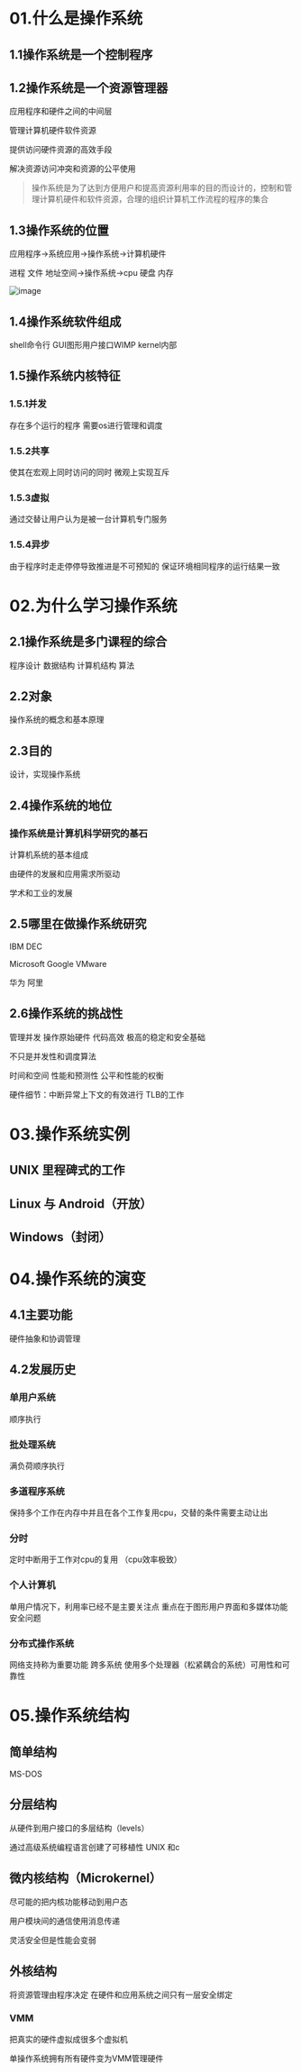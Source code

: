# 01.什么是操作系统

## 1.1操作系统是一个控制程序

## 1.2操作系统是一个资源管理器

应用程序和硬件之间的中间层

管理计算机硬件软件资源

提供访问硬件资源的高效手段

解决资源访问冲突和资源的公平使用


> 操作系统是为了达到方便用户和提高资源利用率的目的而设计的，控制和管理计算机硬件和软件资源，合理的组织计算机工作流程的程序的集合


## 1.3操作系统的位置

应用程序->系统应用->操作系统->计算机硬件

进程 文件 地址空间->操作系统->cpu 硬盘 内存

![image](https://user-images.githubusercontent.com/89670966/131237512-935e3294-82b9-4bc8-b324-45ff5e247315.png)


## 1.4操作系统软件组成

shell命令行  GUI图形用户接口WIMP    kernel内部

## 1.5操作系统内核特征

### 1.5.1并发  

存在多个运行的程序 需要os进行管理和调度

### 1.5.2共享   

使其在宏观上同时访问的同时 微观上实现互斥

### 1.5.3虚拟 

通过交替让用户认为是被一台计算机专门服务

### 1.5.4异步 

由于程序时走走停停导致推进是不可预知的 保证环境相同程序的运行结果一致



# 02.为什么学习操作系统

## 2.1操作系统是多门课程的综合

程序设计 数据结构  计算机结构 算法

## 2.2对象

操作系统的概念和基本原理

## 2.3目的

设计，实现操作系统

## 2.4操作系统的地位

### 操作系统是计算机科学研究的基石

计算机系统的基本组成

由硬件的发展和应用需求所驱动

学术和工业的发展

## 2.5哪里在做操作系统研究

IBM DEC 

Microsoft Google VMware

华为 阿里

## 2.6操作系统的挑战性

管理并发 操作原始硬件 代码高效 极高的稳定和安全基础

不只是并发性和调度算法

时间和空间 性能和预测性 公平和性能的权衡

硬件细节：中断异常上下文的有效进行 TLB的工作





# 03.操作系统实例



## UNIX  里程碑式的工作

## Linux  与 Android（开放）

## Windows（封闭）



# 04.操作系统的演变

## 4.1主要功能

硬件抽象和协调管理

## 4.2发展历史

### 单用户系统

顺序执行

### 批处理系统 

满负荷顺序执行

### 多道程序系统

保持多个工作在内存中并且在各个工作复用cpu，交替的条件需要主动让出

### 分时

定时中断用于工作对cpu的复用  （cpu效率极致）

### 个人计算机

单用户情况下，利用率已经不是主要关注点 重点在于图形用户界面和多媒体功能 安全问题

### 分布式操作系统

网络支持称为重要功能  跨多系统 使用多个处理器（松紧耦合的系统）可用性和可靠性



# 05.操作系统结构

## 简单结构

MS-DOS

## 分层结构

从硬件到用户接口的多层结构（levels）

通过高级系统编程语言创建了可移植性 UNIX 和c

## 微内核结构（Microkernel）

尽可能的把内核功能移动到用户态

用户模块间的通信使用消息传递

灵活安全但是性能会变弱

## 外核结构

将资源管理由程序决定 在硬件和应用系统之间只有一层安全绑定

### VMM 

把真实的硬件虚拟成很多个虚拟机

单操作系统拥有所有硬件变为VMM管理硬件

